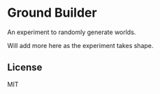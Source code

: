 # Ground Builder

An experiment to randomly generate worlds.

Will add more here as the experiment takes shape.

## License

MIT

